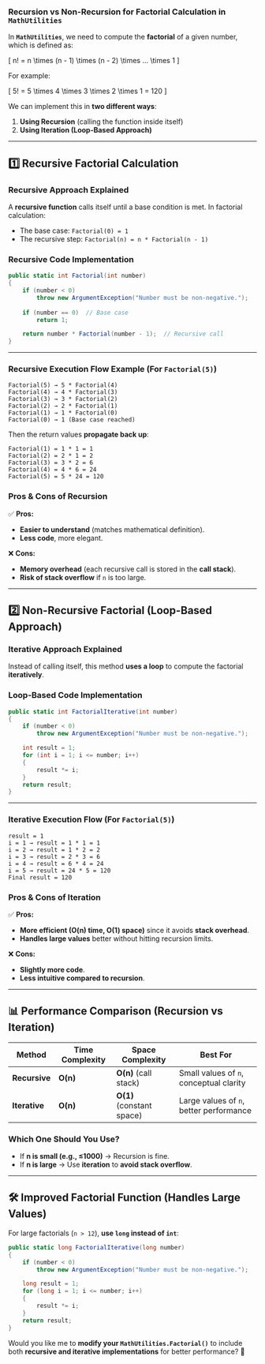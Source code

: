 ﻿### **Recursion vs Non-Recursion for Factorial Calculation in `MathUtilities`**
In **`MathUtilities`**, we need to compute the **factorial** of a given number, which is defined as:

\[
n! = n \times (n - 1) \times (n - 2) \times ... \times 1
\]

For example:

\[
5! = 5 \times 4 \times 3 \times 2 \times 1 = 120
\]

We can implement this in **two different ways**:
1. **Using Recursion** (calling the function inside itself)
2. **Using Iteration (Loop-Based Approach)**

---

## **1️⃣ Recursive Factorial Calculation**
### **Recursive Approach Explained**
A **recursive function** calls itself until a base condition is met. In factorial calculation:
- The base case: `Factorial(0) = 1`
- The recursive step: `Factorial(n) = n * Factorial(n - 1)`

### **Recursive Code Implementation**
```csharp
public static int Factorial(int number)
{
    if (number < 0)
        throw new ArgumentException("Number must be non-negative.");
    
    if (number == 0)  // Base case
        return 1;

    return number * Factorial(number - 1);  // Recursive call
}
```
---

### **Recursive Execution Flow Example (For `Factorial(5)`)**
```
Factorial(5) → 5 * Factorial(4)
Factorial(4) → 4 * Factorial(3)
Factorial(3) → 3 * Factorial(2)
Factorial(2) → 2 * Factorial(1)
Factorial(1) → 1 * Factorial(0)
Factorial(0) → 1 (Base case reached)
```
Then the return values **propagate back up**:
```
Factorial(1) = 1 * 1 = 1
Factorial(2) = 2 * 1 = 2
Factorial(3) = 3 * 2 = 6
Factorial(4) = 4 * 6 = 24
Factorial(5) = 5 * 24 = 120
```

### **Pros & Cons of Recursion**
✅ **Pros:**
- **Easier to understand** (matches mathematical definition).
- **Less code**, more elegant.

❌ **Cons:**
- **Memory overhead** (each recursive call is stored in the **call stack**).
- **Risk of stack overflow** if `n` is too large.

---

## **2️⃣ Non-Recursive Factorial (Loop-Based Approach)**
### **Iterative Approach Explained**
Instead of calling itself, this method **uses a loop** to compute the factorial **iteratively**.

### **Loop-Based Code Implementation**
```csharp
public static int FactorialIterative(int number)
{
    if (number < 0)
        throw new ArgumentException("Number must be non-negative.");

    int result = 1;
    for (int i = 1; i <= number; i++)
    {
        result *= i;
    }
    return result;
}
```
---

### **Iterative Execution Flow (For `Factorial(5)`)**
```
result = 1
i = 1 → result = 1 * 1 = 1
i = 2 → result = 1 * 2 = 2
i = 3 → result = 2 * 3 = 6
i = 4 → result = 6 * 4 = 24
i = 5 → result = 24 * 5 = 120
Final result = 120
```

### **Pros & Cons of Iteration**
✅ **Pros:**
- **More efficient (O(n) time, O(1) space)** since it avoids **stack overhead**.
- **Handles large values** better without hitting recursion limits.

❌ **Cons:**
- **Slightly more code**.
- **Less intuitive compared to recursion**.

---

## **📊 Performance Comparison (Recursion vs Iteration)**
| **Method**         | **Time Complexity** | **Space Complexity** | **Best For** |
|--------------------|--------------------|----------------------|--------------|
| **Recursive**      | **O(n)**           | **O(n)** (call stack) | Small values of `n`, conceptual clarity |
| **Iterative**      | **O(n)**           | **O(1)** (constant space) | Large values of `n`, better performance |

### **Which One Should You Use?**
- If **n is small (e.g., ≤1000)** → Recursion is fine.
- If **n is large** → Use **iteration** to **avoid stack overflow**.

---

## **🛠️ Improved Factorial Function (Handles Large Values)**
For large factorials (`n > 12`), **use `long` instead of `int`**:
```csharp
public static long FactorialIterative(long number)
{
    if (number < 0)
        throw new ArgumentException("Number must be non-negative.");

    long result = 1;
    for (long i = 1; i <= number; i++)
    {
        result *= i;
    }
    return result;
}
```

Would you like me to **modify your `MathUtilities.Factorial()`** to include both **recursive and iterative implementations** for better performance? 🚀